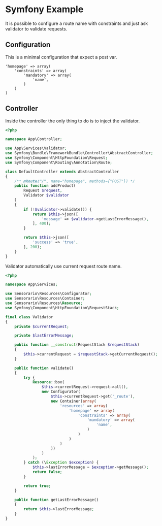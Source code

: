 # Symfony Example

It is possible to configure a route name with constraints and just ask validator to validate requests.

## Configuration

This is a minimal configuration that expect a post var.

    'homepage' => array(
        'constraints' => array(
            'mandatory' => array(
                'name',
            )
        )
    )

## Controller

Inside the controller the only thing to do is to inject the validator.

```php
<?php

namespace App\Controller;

use App\Services\Validator;
use Symfony\Bundle\FrameworkBundle\Controller\AbstractController;
use Symfony\Component\HttpFoundation\Request;
use Symfony\Component\Routing\Annotation\Route;

class DefaultController extends AbstractController
{
    /** @Route("/", name="homepage", methods={"POST"}) */
    public function addProduct(
        Request $request,
        Validator $validator
    )
    {
        if (!$validator->validate()) {
            return $this->json([
                'message' => $validator->getLastErrorMessage(),
            ], 400);
        }

        return $this->json([
            'success' => 'true',
        ], 200);
    }
}

```

Validator automatically use current request route name.

```php
<?php

namespace App\Services;

use Sensorario\Resources\Configurator;
use Sensorario\Resources\Container;
use Sensorario\Resources\Resource;
use Symfony\Component\HttpFoundation\RequestStack;

final class Validator
{
    private $currentRequest;

    private $lastErrorMessage;

    public function __construct(RequestStack $requestStack)
    {
        $this->currentRequest = $requestStack->getCurrentRequest();
    }

    public function validate()
    {
        try {
            Resource::box(
                $this->currentRequest->request->all(),
                new Configurator(
                    $this->currentRequest->get('_route'),
                    new Container(array(
                        'resources' => array(
                            'homepage' => array(
                                'constraints' => array(
                                    'mandatory' => array(
                                        'name',
                                    )
                                )
                            )
                        )
                    ))
                )
            );
        } catch (\Exception $exception) {
            $this->lastErrorMessage = $exception->getMessage();
            return false;
        }

        return true;
    }

    public function getLastErrorMessage()
    {
        return $this->lastErrorMessage;
    }
}
```

